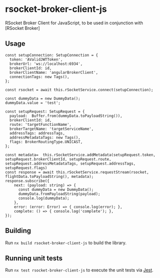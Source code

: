 # rsocket-broker-client-js

RSocket Broker Client for JavaScript, 
to be used in conjunction with [RSocket Broker]

## Usage

    const setupConnection: SetupConnection = {
      token: 'AValidJWTToken',
      brokerUrl: 'ws://localhost:6934',
      brokerClientId: id,
      brokerClientName: 'angularBrokerClient',
      connectionTags: new Tags(),
    };

    const rsocket = await this.rSocketService.connect(setupConnection);

    const dummyData = new DummyData();
    dummyData.value = 'test';

    const setupRequest: SetupRequest = {
      payload:  Buffer.from(dummyData.toPayloadString()),
      brokerClientId: id,
      route: 'targetFunctionName',
      brokerTargetName: 'targetServiceName',
      addressTags: addressTags,
      addressMetadataTags: new Tags(),
      flags: BrokerRoutingType.UNICAST,
    };  

    const metadata=  this.rSocketService.addMetadata(setupRequest.token, setupRequest.brokerClientId, setupRequest.route, setupRequest.addressMetadataTags, setupRequest.addressTags, setupRequest.flags)
    const response = await this.rSocketService.requestStream(rsocket, flightData.toPayloadString(), metadata);
    response.subscribe({
        next: (payload: string) => {
          const dummyData = new DummyData();
          dummyData.fromPayloadString(payload);
          console.log(dummyData);
        },
        error: (error: Error) => { console.log(error); },
        complete: () => { console.log('complete'); },
    });


## Building

Run `nx build rsocket-broker-client-js` to build the library.

## Running unit tests

Run `nx test rsocket-broker-client-js` to execute the unit tests via [Jest](https://jestjs.io).

